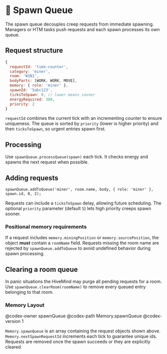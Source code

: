 # 🐣 Spawn Queue

The spawn queue decouples creep requests from immediate spawning. Managers or HTM tasks push requests and each spawn processes its own queue.

## Request structure

```javascript
{
  requestId: 'time-counter',
  category: 'miner',
  room: 'W1N1',
  bodyParts: [WORK, WORK, MOVE],
  memory: { role: 'miner' },
  spawnId: '5abc123',
  ticksToSpawn: 0, // lower means sooner
  energyRequired: 300,
  priority: 2
}
```

`requestId` combines the current tick with an incrementing counter to ensure uniqueness. The queue is sorted by `priority` (lower is higher priority) and then `ticksToSpawn`, so urgent entries spawn first.

## Processing

Use `spawnQueue.processQueue(spawn)` each tick. It checks energy and spawns the next request when possible.

## Adding requests

```
spawnQueue.addToQueue('miner', room.name, body, { role: 'miner' }, spawn.id, 0, 2);
```

Requests can include a `ticksToSpawn` delay, allowing future scheduling.
The optional `priority` parameter (default `5`) lets high priority creeps spawn sooner.

### Positional memory requirements

If a request includes `memory.miningPosition` or `memory.sourcePosition`, the
object **must** contain a `roomName` field. Requests missing the room name are
rejected by `spawnQueue.addToQueue` to avoid undefined behavior during spawn
processing.

## Clearing a room queue

In panic situations the HiveMind may purge all pending requests for a room. Use
`spawnQueue.clearRoom(roomName)` to remove every queued entry belonging to that
room.

### Memory Layout

@codex-owner spawnQueue
@codex-path Memory.spawnQueue
@codex-version 1

`Memory.spawnQueue` is an array containing the request objects shown above.
`Memory.nextSpawnRequestId` increments each tick to guarantee unique ids.
Requests are removed once the spawn succeeds or they are explicitly cleared.
